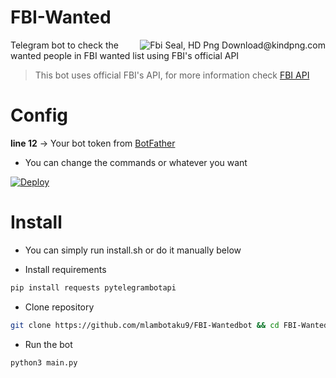 # FBI-Wanted
<img align="right" src="https://www.clipartmax.com/png/full/273-2739296_fbi-shield-logo-vector-department-of-justice-fbi.png" alt="Fbi Seal, HD Png Download@kindpng.com">

Telegram bot to check the wanted people in FBI wanted list using FBI's official API
> This bot uses official FBI's API, for more information check [FBI API](https://api.fbi.gov/docs)


# Config
**line 12** -> Your bot token from [BotFather](https://t.me/botfather)
+ You can change the commands or whatever you want

[![Deploy](https://www.herokucdn.com/deploy/button.svg)](https://heroku.com/deploy)

# Install
+ You can  simply run install.sh or do it manually below

+ Install requirements
```bash
pip install requests pytelegrambotapi
```
+ Clone repository
```bash
git clone https://github.com/mlambotaku9/FBI-Wantedbot && cd FBI-Wantedbot && chmod +x install.sh
```
+ Run the bot
```bash
python3 main.py
```
